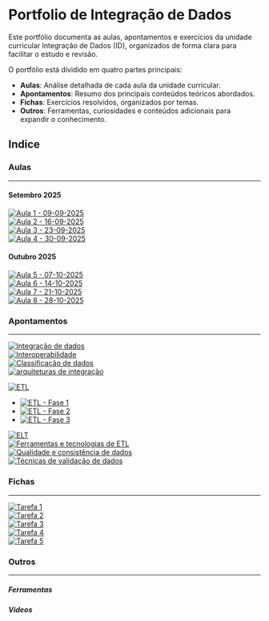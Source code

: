 # Portfolio de Integração de Dados

Este portfólio documenta as aulas, apontamentos e exercícios da unidade curricular Integração de Dados (ID), organizados de forma clara para facilitar o estudo e revisão.

O portfólio está dividido em quatro partes principais:

- **Aulas**: Análise detalhada de cada aula da unidade curricular.
- **Apontamentos**: Resumo dos principais conteúdos teóricos abordados.
- **Fichas**: Exercícios resolvidos, organizados por temas.
- **Outros**: Ferramentas, curiosidades e conteúdos adicionais para expandir o conhecimento.

## Indice

### Aulas

---

#### Setembro 2025

[![Aula 1 - 09-09-2025](https://img.shields.io/badge/Aula%201-09--09--2025-blue?style=for-the-badge)](aulas/09-09-2025.md) <br/>
[![Aula 2 - 16-09-2025](https://img.shields.io/badge/Aula%202-16--09--2025-blue?style=for-the-badge)](aulas/16-09-2025.md) <br/>
[![Aula 3 - 23-09-2025](https://img.shields.io/badge/Aula%203-23--09--2025-blue?style=for-the-badge)](aulas/23-09-2025.md) <br/>
[![Aula 4 - 30-09-2025](https://img.shields.io/badge/Aula%204-30--09--2025-blue?style=for-the-badge)](aulas/30-09-2025.md) <br/>

#### Outubro 2025

[![Aula 5 - 07-10-2025](https://img.shields.io/badge/Aula%205-07--10--2025-blue?style=for-the-badge)](aulas/07-10-2025.md) <br/>
[![Aula 6 - 14-10-2025](https://img.shields.io/badge/Aula%206-14--10--2025-blue?style=for-the-badge)](aulas/14-10-2025.md) <br/>
[![Aula 7 - 21-10-2025](https://img.shields.io/badge/Aula%207-21--10--2025-blue?style=for-the-badge)](aulas/21-10-2025.md) <br/>
[![Aula 8 - 28-10-2025](https://img.shields.io/badge/Aula%208-28--10--2025-blue?style=for-the-badge)](aulas/28-10-2025.md) <br/>

### Apontamentos

---

[![Integração de dados](https://img.shields.io/badge/integração%20de%20dados-28A745?style=for-the-badge)](apontamentos/integração%20de%20dados.md)<br/>
[![Interoperabilidade](https://img.shields.io/badge/interoperabilidade-28A745?style=for-the-badge)](apontamentos/interoperabilidade.md)<br/>
[![Classificação de dados](https://img.shields.io/badge/classificação%20de%20dados-28A745?style=for-the-badge)](apontamentos/classificacao%20de%20dados.md)<br/>
[![arquiteturas de integração](https://img.shields.io/badge/arquiteturas%20de%20integração-28A745?style=for-the-badge)](apontamentos/classificacao%20de%20dados.md)<br/>

[![ETL](https://img.shields.io/badge/ETL-28A745?style=for-the-badge)](apontamentos/ETL.md)<br/>

- [![ETL - Fase 1](https://img.shields.io/badge/Fase%201-28A745?style=for-the-badge)](apontamentos/ETL%20-%20Fase%201.md)<br/>
- [![ETL - Fase 2](https://img.shields.io/badge/Fase%202-28A745?style=for-the-badge)](apontamentos/ETL%20-%20Fase%202.md)<br/>
- [![ETL - Fase 3](https://img.shields.io/badge/Fase%203-28A745?style=for-the-badge)](apontamentos/ETL%20-%20Fase%203.md)<br/>

[![ELT](https://img.shields.io/badge/ELT-28A745?style=for-the-badge)](apontamentos/ELT.md)<br/>
[![Ferramentas e tecnologias de ETL](https://img.shields.io/badge/Ferramentas%20e%20tecnologias%20de%20ETL-28A745?style=for-the-badge)](apontamentos/ferramentas%20e%20tecnologias%20de%20ETL.md)<br/>
[![Qualidade e consistência de dados](https://img.shields.io/badge/Qualidade%20e%20consistência%20de%20dados-28A745?style=for-the-badge)](apontamentos/Qualidade%20e%20consistencia%20de%20dados.md)<br/>
[![Técnicas de validação de dados](https://img.shields.io/badge/Técnicas%20de%20validação%20de%20dados-28A745?style=for-the-badge)](apontamentos/tecnicas%20de%20validacao%20de%20dados.md)<br/>

### Fichas

---

[![Tarefa 1](https://img.shields.io/badge/Tarefa%201-orange?style=for-the-badge)](fichas/tarefa1.md) <br>
[![Tarefa 2](https://img.shields.io/badge/Tarefa%202-orange?style=for-the-badge)](fichas/tarefa2/) <br>
[![Tarefa 3](https://img.shields.io/badge/Tarefa%203-orange?style=for-the-badge)](fichas/tarefa3/) <br>
[![Tarefa 4](https://img.shields.io/badge/Tarefa%204-orange?style=for-the-badge)](fichas/tarefa4.md) <br>
[![Tarefa 5](https://img.shields.io/badge/Tarefa%205-orange?style=for-the-badge)](fichas/tarefa5.md) <br>

### Outros

---

##### Ferramentas

<!-- [![VirtualBox - Máquinas Virtuais](https://img.shields.io/badge/VirtualBox%20-%20Máquinas%20Virtuais-purple?style=for-the-badge)](https://www.virtualbox.org/) -->

##### Videos

## <!-- [![Correção de erro VirtualBox - "Missing Dependencies"](https://img.shields.io/badge/youtube-Correção%20de%20erro%20VirtualBox:%20"Missing%20Dependencies"-FF0000?style=for-the-badge)](https://www.youtube.com/watch?v=IvPdhh70OGM) -->
